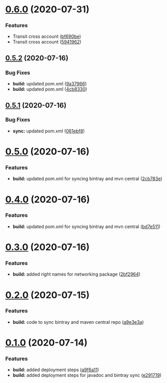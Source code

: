 # [0.6.0](https://github.com/IBM/networking-java-sdk/compare/0.5.2...0.6.0) (2020-07-31)


### Features

* Transit cross account ([bf690be](https://github.com/IBM/networking-java-sdk/commit/bf690be96e60040f0b439aad14b7e584ae3a78a4))
* Transit cross account ([5941962](https://github.com/IBM/networking-java-sdk/commit/59419623408dcd41b68eac26be51bce30c43cf63))

## [0.5.2](https://github.com/IBM/networking-java-sdk/compare/0.5.1...0.5.2) (2020-07-16)


### Bug Fixes

* **build:** updated pom.xml ([9a37966](https://github.com/IBM/networking-java-sdk/commit/9a37966d61a5d3e4597c27b8829d7aca573dc089))
* **build:** updated pom.xml ([4cb8330](https://github.com/IBM/networking-java-sdk/commit/4cb83308651f66af99359b28c2412affdc2a4ab0))

## [0.5.1](https://github.com/IBM/networking-java-sdk/compare/0.5.0...0.5.1) (2020-07-16)


### Bug Fixes

* **sync:** updated pom.xml ([061ebf8](https://github.com/IBM/networking-java-sdk/commit/061ebf8814042145842d7fb313e0e027fc84131e))

# [0.5.0](https://github.com/IBM/networking-java-sdk/compare/0.4.0...0.5.0) (2020-07-16)


### Features

* **build:** updated pom.xml for syncing bintray and mvn central ([2cb783e](https://github.com/IBM/networking-java-sdk/commit/2cb783e84ae6cf25d118baeb7c3efc3cd66329de))

# [0.4.0](https://github.com/IBM/networking-java-sdk/compare/0.3.0...0.4.0) (2020-07-16)


### Features

* **build:** updated pom.xml for syncing bintray and mvn central ([bd7e511](https://github.com/IBM/networking-java-sdk/commit/bd7e511b7c6b4e5b09954f41421802aac4b5b972))

# [0.3.0](https://github.com/IBM/networking-java-sdk/compare/0.2.0...0.3.0) (2020-07-16)


### Features

* **build:** added right names for networking package ([2bf2964](https://github.com/IBM/networking-java-sdk/commit/2bf29643eeb785031d001d0f6aebbaf5f438625c))

# [0.2.0](https://github.com/IBM/networking-java-sdk/compare/0.1.0...0.2.0) (2020-07-15)


### Features

* **build:** code to sync bintray and maven central repo ([a9e3e3a](https://github.com/IBM/networking-java-sdk/commit/a9e3e3a7b254741dfa8df048baf0a8fa449d37dd))

# [0.1.0](https://github.com/IBM/networking-java-sdk/compare/v0.0.1...0.1.0) (2020-07-14)


### Features

* **build:** added deployment steps ([a9f6a11](https://github.com/IBM/networking-java-sdk/commit/a9f6a118806a31dc38a14f8730b25794fad88b94))
* **build:** added deployment steps for javadoc and bintray sync ([e291719](https://github.com/IBM/networking-java-sdk/commit/e291719cf11bc01c163a244d71b12878b1841650))

